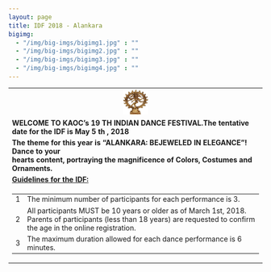 ```yaml
---
layout: page
title: IDF 2018 - Alankara
bigimg:
  - "/img/big-imgs/bigimg1.jpg" : ""
  - "/img/big-imgs/bigimg2.jpg" : ""
  - "/img/big-imgs/bigimg3.jpg" : ""
  - "/img/big-imgs/bigimg4.jpg" : ""
---
```


<table align="center"> <tr><td align="center">
<img src="/img/idf2018/nataraja.jpg" width="50" height="50" \>
  </td></tr>
 <tr><td> 
<strong> WELCOME TO KAOC’s 19 TH INDIAN DANCE FESTIVAL.The tentative date for the IDF is May 5 th , 2018 </strong>
</td></tr>
 <tr><td>
   <strong> The theme for this year is “ALANKARA: BEJEWELED IN ELEGANCE”! Dance to your 
     <br/>
     hearts content, portraying the magnificence of Colors, Costumes and Ornaments. </strong>
  </tr></td>
  <tr><td> <strong> <u> Guidelines for the IDF: </u> </strong> </td></tr>
  <tr><td>
  <table align="left"><tr>
  <td>1</td><td>The minimum number of participants for each performance is 3.</td>
  </tr>
  <tr>
  <td>2</td><td>All participants MUST be 10 years or older as of March 1st, 2018. Parents of participants (less than 18 years) are requested to confirm the age in the online registration.</td>
  </tr>
  <tr> <td>3</td><td>The maximum duration allowed for each dance performance is 6 minutes. </td> </tr>
  </table>
  </td></tr>
</table>
